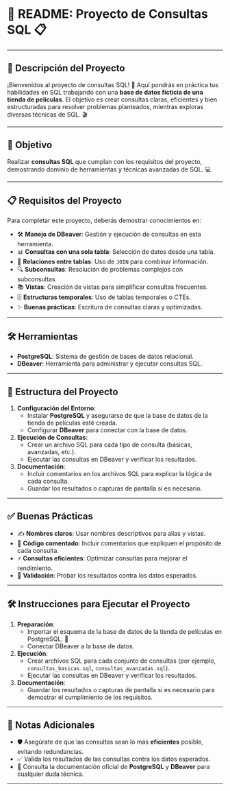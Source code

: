 # 🎥 README: Proyecto de Consultas SQL 📋

---

## 🌟 Descripción del Proyecto
¡Bienvenidos al proyecto de consultas SQL! 🚀 Aquí pondrás en práctica tus habilidades en SQL trabajando con una **base de datos ficticia de una tienda de películas**. El objetivo es crear consultas claras, eficientes y bien estructuradas para resolver problemas planteados, mientras exploras diversas técnicas de SQL. 🎬

---

## 🎯 Objetivo
Realizar **consultas SQL** que cumplan con los requisitos del proyecto, demostrando dominio de herramientas y técnicas avanzadas de SQL. 💻

---

## 📋 Requisitos del Proyecto
Para completar este proyecto, deberás demostrar conocimientos en:

- 🛠️ **Manejo de DBeaver**: Gestión y ejecución de consultas en esta herramienta.
- 📊 **Consultas con una sola tabla**: Selección de datos desde una tabla.
- 🔗 **Relaciones entre tablas**: Uso de `JOIN` para combinar información.
- 🔍 **Subconsultas**: Resolución de problemas complejos con subconsultas.
- 📚 **Vistas**: Creación de vistas para simplificar consultas frecuentes.
- 🗄️ **Estructuras temporales**: Uso de tablas temporales o CTEs.
- ✨ **Buenas prácticas**: Escritura de consultas claras y optimizadas.

---

## 🛠️ Herramientas
- **PostgreSQL**: Sistema de gestión de bases de datos relacional.
- **DBeaver**: Herramienta para administrar y ejecutar consultas SQL.

---

## 📖 Estructura del Proyecto
1. **Configuración del Entorno**:
   - Instalar **PostgreSQL** y asegurarse de que la base de datos de la tienda de películas esté creada.
   - Configurar **DBeaver** para conectar con la base de datos.
2. **Ejecución de Consultas**:
   - Crear un archivo SQL para cada tipo de consulta (básicas, avanzadas, etc.).
   - Ejecutar las consultas en DBeaver y verificar los resultados.
3. **Documentación**:
   - Incluir comentarios en los archivos SQL para explicar la lógica de cada consulta.
   - Guardar los resultados o capturas de pantalla si es necesario.

---

## ✅ Buenas Prácticas
- ✍️ **Nombres claros**: Usar nombres descriptivos para alias y vistas.
- 💬 **Código comentado**: Incluir comentarios que expliquen el propósito de cada consulta.
- ⚡ **Consultas eficientes**: Optimizar consultas para mejorar el rendimiento.
- 🧪 **Validación**: Probar los resultados contra los datos esperados.

---

## 🛠️ Instrucciones para Ejecutar el Proyecto
1. **Preparación**:
   - Importar el esquema de la base de datos de la tienda de películas en PostgreSQL. 🎥
   - Conectar DBeaver a la base de datos.
2. **Ejecución**:
   - Crear archivos SQL para cada conjunto de consultas (por ejemplo, `consultas_basicas.sql`, `consultas_avanzadas.sql`).
   - Ejecutar las consultas en DBeaver y verificar los resultados.
3. **Documentación**:
   - Guardar los resultados o capturas de pantalla si es necesario para demostrar el cumplimiento de los requisitos.

---

## 🌈 Notas Adicionales
- 🛡️ Asegúrate de que las consultas sean lo más **eficientes** posible, evitando redundancias.
- ✅ Valida los resultados de las consultas contra los datos esperados.
- 📌 Consulta la documentación oficial de **PostgreSQL** y **DBeaver** para cualquier duda técnica.

---


